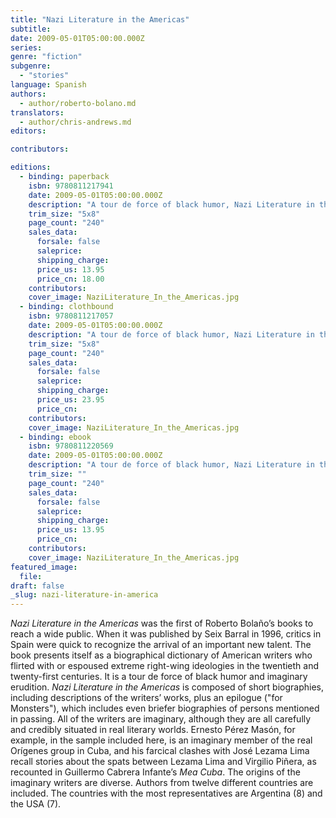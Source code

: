 ```yaml
---
title: "Nazi Literature in the Americas"
subtitle:
date: 2009-05-01T05:00:00.000Z
series:
genre: "fiction"
subgenre:
  - "stories"
language: Spanish
authors:
  - author/roberto-bolano.md
translators:
  - author/chris-andrews.md
editors:

contributors:

editions:
  - binding: paperback
    isbn: 9780811217941
    date: 2009-05-01T05:00:00.000Z
    description: "A tour de force of black humor, Nazi Literature in the Americas, one of Roberto Bolaño's most popular books, is now available as a paperback. "
    trim_size: "5x8"
    page_count: "240"
    sales_data:
      forsale: false
      saleprice:
      shipping_charge:
      price_us: 13.95
      price_cn: 18.00
    contributors:
    cover_image: NaziLiterature_In_the_Americas.jpg
  - binding: clothbound
    isbn: 9780811217057
    date: 2009-05-01T05:00:00.000Z
    description: "A tour de force of black humor, Nazi Literature in the Americas, one of Roberto Bolaño's most popular books, is now available as a paperback. "
    trim_size: "5x8"
    page_count: "240"
    sales_data:
      forsale: false
      saleprice:
      shipping_charge:
      price_us: 23.95
      price_cn:
    contributors:
    cover_image: NaziLiterature_In_the_Americas.jpg
  - binding: ebook
    isbn: 9780811220569
    date: 2009-05-01T05:00:00.000Z
    description: "A tour de force of black humor, Nazi Literature in the Americas, one of Roberto Bolaño's most popular books, is now available as a paperback. "
    trim_size: ""
    page_count: "240"
    sales_data:
      forsale: false
      saleprice:
      shipping_charge:
      price_us: 13.95
      price_cn:
    contributors:
    cover_image: NaziLiterature_In_the_Americas.jpg
featured_image:
  file:
draft: false
_slug: nazi-literature-in-america
---
```


_Nazi Literature in the Americas_ was the first of Roberto Bolaño’s books to reach a wide public. When it was published by Seix Barral in 1996, critics in Spain were quick to recognize the arrival of an important new talent. The book presents itself as a biographical dictionary of American writers who flirted with or espoused extreme right-wing ideologies in the twentieth and twenty-first centuries. It is a tour de force of black humor and imaginary erudition. _Nazi Literature in the Americas_ is composed of short biographies, including descriptions of the writers’ works, plus an epilogue ("for Monsters"), which includes even briefer biographies of persons mentioned in passing. All of the writers are imaginary, although they are all carefully and credibly situated in real literary worlds. Ernesto Pérez Masón, for example, in the sample included here, is an imaginary member of the real Orígenes group in Cuba, and his farcical clashes with José Lezama Lima recall stories about the spats between Lezama Lima and Virgilio Piñera, as recounted in Guillermo Cabrera Infante’s _Mea Cuba_. The origins of the imaginary writers are diverse. Authors from twelve different countries are included. The countries with the most representatives are Argentina (8) and the USA (7).

